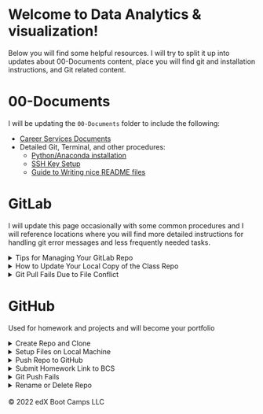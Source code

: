 # Welcome to Data Analytics & visualization!

Below you will find some helpful resources. I will try to split it up into updates about 00-Documents content, place you will find git and installation instructions, and Git related content. 
<br>

# 00-Documents

I will be updating the `00-Documents` folder to include the following:

  * [Career Services Documents]()
  * Detailed Git, Terminal, and other procedures:
    * [Python/Anaconda installation](./00-Documents/conda_installation.md)
    * [SSH Key Setup](00-Documents/ssh-keys_setup.md)
    * [Guide to Writing nice README files](00-Documents/readme_guide.md)


# GitLab  
I will update this page occasionally with some common procedures and I will reference locations where you will find more detailed instructions for handling git error messages and less frequently needed tasks.  


<details>
<summary>Tips for Managing Your GitLab Repo</summary>

I will refer to the `ClassRepo` as the folder that contains your actual GitLab repo.  I believe we created a folder like this when we cloned the repo.


1. Do not put one repo inside of another. Doing so creates annoying and difficult problems that can easily be prevented.
1. Do not put your homework repos inside of the `ClassRepo` (see above).
1. Do not put more than one homework assignment in a single repo. 
1. Do not try to `git add`, `git commit`, or `git push` from the `ClassRepo`. You don't have sufficient privileges to push content to GitLab anyway, and these commands will leave your `ClassRepo` in a state where you can't get new content.
</details>

<details>
<summary>How to Update Your Local Copy of the Class Repo</summary>

1. Open the `ClassRepo` folder.
1. Right-click the `MSU-VIRT-DATA-PT-12-2022-U-LOLC` folder and then open a Git Bash (Windows) or Terminal (Mac).
1. Run `git pull origin main` to pull the new files from GitLab for that week.
</details>

<details>
<summary>Git Pull Fails Due to File Conflict</summary>

![Pull Failed](00-Documents/images/main-page/merge-conflit-gitlab/merge_conflict.jpg)  
This error occurs occasionally.  Here's the scenario - you have pulled files and modified one or more of them.  I then upload changes to that specific file to GitLab.  When you pull, your `git` realizes that the copy it has doesn't match the file from the remote and doesn't know which one has the correct information.  
What you can do is `stash` your files and look at the incoming updates.  Then if you want you can merge your files with the new files provided.
1. Open the `ClassRepo` folder.
1. Right-click the `MSU-VIRT-DATA-PT-12-2022-U-LOLC` folder and then open a Git Bash (Windows) or Terminal (Mac).
1. Run `git stash` to stash any changes you may have made in previous lessons.  This is like hiding a copy in the background.
1. Run `git pull` to pull the new files from GitLab for that week.  At this point you can go back and review the changed files so see if your changes need to be included.
1. If you want your changes included in the files then Run `git stash pop` to merge your edits with the new edits. 
1.  When you look at the changes to the files you wil see both edits and you can modify the file to get it to its desired format/content then remember to save it.
![Pull Fixed](00-Documents/images/main-page/merge-conflit-gitlab/git_pop_merge.jpg) 
1. Check to make sure you have the activities for that week. If you have any issues, ask a TA.   
## Deleted Files by Accident
There are several ways to bring back files.  The method largely depends on several factors - were you working with branches, were you working collaboratively with a group, what you have done since you deleted them, etc...  
1.  **Method 1**:  This is probably the easiest check and least likely to cause bigger problems.  In terminal, run `git status`.  There is a chance that this will list the files that have been mofidied and deleted.  The instructions on the page will describe how to undo the deletion.  Usually you run `git restore <filepath/filename>`  
![Deleted Files Fixed](00-Documents/images/main-page/merge-conflit-gitlab/deleted_files_restore.jpg)
1.  **Method 2**:  To reset **everything** to the status of the previous pull, then run `git reset --hard HEAD`
![Deleted Files Fixed](00-Documents/images/main-page/merge-conflit-gitlab/deleted_files_reset.jpg)  
</details>


# GitHub  
Used for homework and projects and will become your portfolio  

<details>
<summary>Create Repo and Clone</summary>

1.  Make repo:
    *  Go to GitHub and click on the Cat logo in the upper left corner.  Find the Green button that says `New`
    *  On the Create a new repository page.  Fill in the repo name, give it a short description (can be changed later), select Public, select Add a README, select Add .gitignore, in the new dropdown select Python.
    * Click `Create repository`
1.  You should now see your new repo and it will only have an empty README.md file and a .gitignore file.  Lets add these to your desktop.
1.  Clone repo:  
    *  On the repo main page, click the green `Code` button.
    *  There are three link options (HTTPS, SSH, GithubCLI), make sure to click the SSH tab.  The link will then look like `git@github.com:<username>/<repo name>.git`.
    *  Copy the link and go to your desktop and right click and choose 'Git Bash Here' or 'Open terminal in Folder'.  
    *  In this terminal type, `git clone <paste link here>`.  This downloads a folder on your desktop that is linked to the online repo.
    *  **Important Note:**  It is advised for mac users to add `.DS_Store` to the `.gitignore` once it is cloned.  Do this change from the local repo and `git add .` and `git commit` immedilately so that you don't forget.
    *  **Important Note:** After you have cloned your repo to your local machine, I would highly advise not adding any files through the online interface.  It is a common problem when a push fails - advice about how to correct the issue is below.
</details>
<details>

<summary>Setup Files on Local Machine </summary>

1.  Open your repo folder on your desktop like you normally would.  Copy the homework files into this folder.
1.  Have your file structure inside your repos look like this for the python assignments unless otherwise requested in the homework instructions:  
```
      repo_name 
            |__ data/   
            |    |__ file_name.csv
            |
            |__ python_file.py or python_file.ipynb
            |__ README.md
            |__ .gitignore

```
</details>

<details>
<summary>Push Repo to GitHub</summary>

After you get your initial files added to your repo folder then you can update your online GitHub repo.
**`Any time you make some significant changes then you should do the following.`**  This is part of the documention process and part of the file backup process.  Every 'commit' saves a snapshot of your files.

1.  Navigate to the top level of your repo folder.
1.  The easiest way to do this is by right clicking on the repo folder.  If you are in the right location on your terminal then by typing `ls` should show you your folders and the README.md and .gitiginore file.  This inidcates you are inside your repo folder at the top level.  
1.  At this top level location do the following in terminal:  
    * `git status`
    * `git add .`
    * `git commit -m "what is being added/changed"`
    * `git push origin main`
1.  `git status` is used to see what changes are going to be made - what files need to be tracked, what changes have occurred, etc.
</details>

<details>

<summary>Submit Homework Link to BCS</summary>

1.  Only submit links from you personal `GitHub` account.  **DO NOT TRY TO SUBMIT A `GITLAB` LINK.**
1.  Go to your `GitHub repo` for the homework or project.
1.  In the upper right corner of the repo is a green button that says `Code`.  Click this button.
1.  Select `HTTPS` from the three tabs at the top of the new menu.
1.  Click the copy button for the link.  It should be in the format of `https://github.com/<username>/<repo_name>.git`  
1.  Add this link to the submission location on the calendar that also shows when the homework is due.
</details>

<details>

<summary>Git Push Fails</summary>

Often the message will say something like:
  *  `! [rejected]      main --> main (non-fast-forward)`
  *  `! [rejected]      main --> main (fetch first)`

The message also usually says that there is a difference between the remote (github) and the local (your computer).  It also usually says that it suggests that you do a `git pull`.  Here is what happens after you do that:  

1.  Perform a `git pull origin main`
1.  The conflicting files will be pulled onto your local machine but your existing content will also be there.  May seem confusing but just wait...
1.  See the image below.  The error is near the top then I do a git pull and you can see the final message is `Automatic merge failed; fix conflicts and then commit the result.`. Notice the next line now says **`(main | merging)`**.
![Fetch First](00-Documents/images/main-page/merge-conflit-github/git-pull-merging.jpg) 
1.  Now if VSCode does not automatically come up then you need to do the following in terminal:  type `code .` to open the entire repo folder in VSCode.
1.  The sidebar will show the conflicts by highlighting the conflict files in `red` and with a `!`.  it will look like this:
![Merge Conflict](00-Documents/images/main-page/merge-conflit-github/git-pull-merging-vscode.jpg) 
1.  Open this file by clicking on it and read the conflicts.  Here is an example of what it looks like.  You will need to modify the file so it is in it's final form.  
![Merge Fix](00-Documents/images/main-page/merge-conflit-github/merge-vscode-update.jpg)
1.  You can see the differences in the code are in `turquoise` and `blue`.  You can edit this part so the only the code is left and then remember to save.   Here is an example:
![VSCode Update](00-Documents/images/main-page/merge-conflit-github/merge-vscode-update-corrected.jpg)
1.  Now got to terminal and perform the normal `git add .`, `git commit -m "message`.  You will notice the terminal output changes.
![Commit Fixes](00-Documents/images/main-page/merge-conflit-github/merge-vscode-update-corrected-commit.jpg)
1.  After comitting the changes, the terminal will show `(main)`.
1.  You can do a `git push origin main` to get everything synchronized.  
<br>
</details>

<details>

<summary>Rename or Delete Repo</summary>

This is a non-recoverable process.  So only do this if you have a practice repo and are sure you want to get rid of it.  

1.  Go to your repo on GitHub
1.  There is a black menu bar at the top and under it is a gray menu bar that starts with `<Code>`, ....  Go to the menu option in the gray bar that says `Settings`.  
1.  To rename a repo, change the name in this location.
1.  At the bottom of the page in the `Danger Zone` section, there is a `Delete this repository` button.  Last warning, this can not be undone.
1.  Select `Delete` and follow the instructions.  
</details>

<br>
© 2022 edX Boot Camps LLC